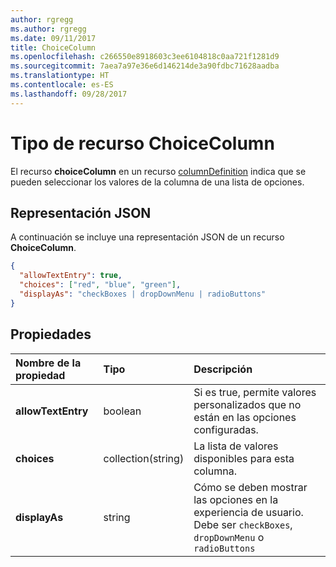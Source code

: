 ```yaml
---
author: rgregg
ms.author: rgregg
ms.date: 09/11/2017
title: ChoiceColumn
ms.openlocfilehash: c266550e8918603c3ee6104818c0aa721f1281d9
ms.sourcegitcommit: 7aea7a97e36e6d146214de3a90fdbc71628aadba
ms.translationtype: HT
ms.contentlocale: es-ES
ms.lasthandoff: 09/28/2017
---
```

# <a name="choicecolumn-resource-type"></a>Tipo de recurso ChoiceColumn

El recurso **choiceColumn** en un recurso [columnDefinition](columnDefinition.md) indica que se pueden seleccionar los valores de la columna de una lista de opciones.

## <a name="json-representation"></a>Representación JSON

A continuación se incluye una representación JSON de un recurso **ChoiceColumn**.
<!-- { "blockType": "resource", "@odata.type": "microsoft.graph.choiceColumn" } -->

```json
{
  "allowTextEntry": true,
  "choices": ["red", "blue", "green"],
  "displayAs": "checkBoxes | dropDownMenu | radioButtons"
}
```

## <a name="properties"></a>Propiedades

| Nombre de la propiedad      | Tipo               | Descripción
|:-------------------|:-------------------|:----------------------------------------------
| **allowTextEntry** | boolean            | Si es true, permite valores personalizados que no están en las opciones configuradas.
| **choices**        | collection(string) | La lista de valores disponibles para esta columna.
| **displayAs**      | string             | Cómo se deben mostrar las opciones en la experiencia de usuario. Debe ser `checkBoxes`, `dropDownMenu` o `radioButtons`


<!-- {
  "type": "#page.annotation",
  "description": "",
  "keywords": "",
  "section": "documentation",
  "tocPath": "Resources/ChoiceColumn"
} -->
